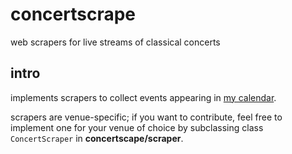 # concertscrape
web scrapers for live streams of classical concerts

## intro
implements scrapers to collect events appearing in [my calendar](https://calendar.google.com/calendar/embed?src=nribadjfkdu40so2bc8tc92v5k%40group.calendar.google.com&ctz=Europe%2FZurich).

scrapers are venue-specific; if you want to contribute, feel free to implement 
one for your venue of choice by subclassing class `ConcertScraper` in 
**concertscape/scraper**.
